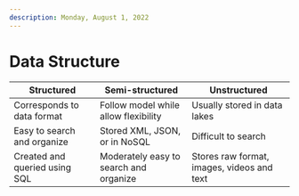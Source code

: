 ```yaml
---
description: Monday, August 1, 2022
---
```


# Data Structure

| Structured                    | Semi-structured                        | Unstructured                               |
| ----------------------------- | -------------------------------------- | ------------------------------------------ |
| Corresponds to data format    | Follow model while allow flexibility   | Usually stored in data lakes               |
| Easy to search and organize   | Stored XML, JSON, or in NoSQL          | Difficult to search                        |
| Created and queried using SQL | Moderately easy to search and organize | Stores raw format, images, videos and text |
